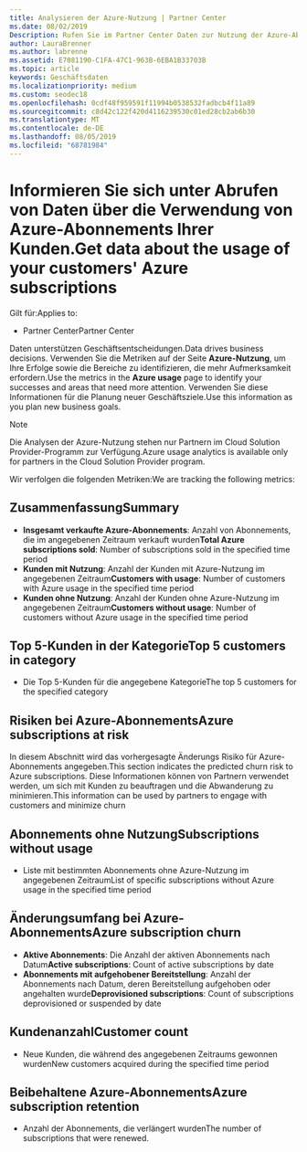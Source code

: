 ```yaml
---
title: Analysieren der Azure-Nutzung | Partner Center
ms.date: 08/02/2019
Description: Rufen Sie im Partner Center Daten zur Nutzung der Azure-Abonnements Ihrer Kunden ab.
author: LauraBrenner
ms.author: labrenne
ms.assetid: E7081190-C1FA-47C1-963B-6EBA1B33703B
ms.topic: article
keywords: Geschäftsdaten
ms.localizationpriority: medium
ms.custom: seodec18
ms.openlocfilehash: 0cdf48f959591f11994b0538532fadbcb4f11a89
ms.sourcegitcommit: c8d42c122f420d4116239530c01ed28cb2ab6b30
ms.translationtype: MT
ms.contentlocale: de-DE
ms.lasthandoff: 08/05/2019
ms.locfileid: "68781984"
---
```

# <a name="get-data-about-the-usage-of-your-customers-azure-subscriptions"></a><span data-ttu-id="e055a-104">Informieren Sie sich unter Abrufen von Daten über die Verwendung von Azure-Abonnements Ihrer Kunden.</span><span class="sxs-lookup"><span data-stu-id="e055a-104">Get data about the usage of your customers' Azure subscriptions</span></span>

<span data-ttu-id="e055a-105">Gilt für:</span><span class="sxs-lookup"><span data-stu-id="e055a-105">Applies to:</span></span>

- <span data-ttu-id="e055a-106">Partner Center</span><span class="sxs-lookup"><span data-stu-id="e055a-106">Partner Center</span></span>

<span data-ttu-id="e055a-107">Daten unterstützen Geschäftsentscheidungen.</span><span class="sxs-lookup"><span data-stu-id="e055a-107">Data drives business decisions.</span></span> <span data-ttu-id="e055a-108">Verwenden Sie die Metriken auf der Seite **Azure-Nutzung**, um Ihre Erfolge sowie die Bereiche zu identifizieren, die mehr Aufmerksamkeit erfordern.</span><span class="sxs-lookup"><span data-stu-id="e055a-108">Use the metrics in the **Azure usage** page to identify your successes and areas that need more attention.</span></span> <span data-ttu-id="e055a-109">Verwenden Sie diese Informationen für die Planung neuer Geschäftsziele.</span><span class="sxs-lookup"><span data-stu-id="e055a-109">Use this information as you plan new business goals.</span></span>

> [!NOTE]
> <span data-ttu-id="e055a-110">Die Analysen der Azure-Nutzung stehen nur Partnern im Cloud Solution Provider-Programm zur Verfügung.</span><span class="sxs-lookup"><span data-stu-id="e055a-110">Azure usage  analytics is available only for partners in the Cloud Solution Provider program.</span></span>

<span data-ttu-id="e055a-111">Wir verfolgen die folgenden Metriken:</span><span class="sxs-lookup"><span data-stu-id="e055a-111">We are tracking the following metrics:</span></span>

## <a name="summary"></a><span data-ttu-id="e055a-112">Zusammenfassung</span><span class="sxs-lookup"><span data-stu-id="e055a-112">Summary</span></span>

- <span data-ttu-id="e055a-113">**Insgesamt verkaufte Azure-Abonnements**: Anzahl von Abonnements, die im angegebenen Zeitraum verkauft wurden</span><span class="sxs-lookup"><span data-stu-id="e055a-113">**Total Azure subscriptions sold**: Number of subscriptions sold in the specified time period</span></span>  
- <span data-ttu-id="e055a-114">**Kunden mit Nutzung**: Anzahl der Kunden mit Azure-Nutzung im angegebenen Zeitraum</span><span class="sxs-lookup"><span data-stu-id="e055a-114">**Customers with usage**: Number of customers with Azure usage in the specified time period</span></span>  
- <span data-ttu-id="e055a-115">**Kunden ohne Nutzung**: Anzahl der Kunden ohne Azure-Nutzung im angegebenen Zeitraum</span><span class="sxs-lookup"><span data-stu-id="e055a-115">**Customers without usage**: Number of customers without Azure usage in the specified time period</span></span>  

## <a name="top-5-customers-in-category"></a><span data-ttu-id="e055a-116">Top 5-Kunden in der Kategorie</span><span class="sxs-lookup"><span data-stu-id="e055a-116">Top 5 customers in category</span></span>

- <span data-ttu-id="e055a-117">Die Top 5-Kunden für die angegebene Kategorie</span><span class="sxs-lookup"><span data-stu-id="e055a-117">The top 5 customers for the specified category</span></span>  

## <a name="azure-subscriptions-at-risk"></a><span data-ttu-id="e055a-118">Risiken bei Azure-Abonnements</span><span class="sxs-lookup"><span data-stu-id="e055a-118">Azure subscriptions at risk</span></span>

<span data-ttu-id="e055a-119">In diesem Abschnitt wird das vorhergesagte Änderungs Risiko für Azure-Abonnements angegeben.</span><span class="sxs-lookup"><span data-stu-id="e055a-119">This section indicates the predicted churn risk to Azure subscriptions.</span></span> <span data-ttu-id="e055a-120">Diese Informationen können von Partnern verwendet werden, um sich mit Kunden zu beauftragen und die Abwanderung zu minimieren.</span><span class="sxs-lookup"><span data-stu-id="e055a-120">This information can be used by partners to engage with customers and minimize churn</span></span>

## <a name="subscriptions-without-usage"></a><span data-ttu-id="e055a-121">Abonnements ohne Nutzung</span><span class="sxs-lookup"><span data-stu-id="e055a-121">Subscriptions without usage</span></span>

- <span data-ttu-id="e055a-122">Liste mit bestimmten Abonnements ohne Azure-Nutzung im angegebenen Zeitraum</span><span class="sxs-lookup"><span data-stu-id="e055a-122">List of specific subscriptions without Azure usage in the specified time period</span></span>  

## <a name="azure-subscription-churn"></a><span data-ttu-id="e055a-123">Änderungsumfang bei Azure-Abonnements</span><span class="sxs-lookup"><span data-stu-id="e055a-123">Azure subscription churn</span></span>

- <span data-ttu-id="e055a-124">**Aktive Abonnements**: Die Anzahl der aktiven Abonnements nach Datum</span><span class="sxs-lookup"><span data-stu-id="e055a-124">**Active subscriptions**: Count of active subscriptions by date</span></span>  
- <span data-ttu-id="e055a-125">**Abonnements mit aufgehobener Bereitstellung**: Anzahl der Abonnements nach Datum, deren Bereitstellung aufgehoben oder angehalten wurde</span><span class="sxs-lookup"><span data-stu-id="e055a-125">**Deprovisioned subscriptions**: Count of subscriptions deprovisioned or suspended by date</span></span>  

## <a name="customer-count"></a><span data-ttu-id="e055a-126">Kundenanzahl</span><span class="sxs-lookup"><span data-stu-id="e055a-126">Customer count</span></span>

- <span data-ttu-id="e055a-127">Neue Kunden, die während des angegebenen Zeitraums gewonnen wurden</span><span class="sxs-lookup"><span data-stu-id="e055a-127">New customers acquired during the specified time period</span></span>  

## <a name="azure-subscription-retention"></a><span data-ttu-id="e055a-128">Beibehaltene Azure-Abonnements</span><span class="sxs-lookup"><span data-stu-id="e055a-128">Azure subscription retention</span></span>

- <span data-ttu-id="e055a-129">Anzahl der Abonnements, die verlängert wurden</span><span class="sxs-lookup"><span data-stu-id="e055a-129">The number of subscriptions that were renewed.</span></span>
